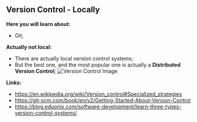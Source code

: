 ## Version Control - Locally

**Here you will learn about:**

- Git;

**Actually not local:**

- There are actually local version control systems;
- But the best one, and the most popular one is actually a **Distributed Version Control**;
  ![Version Control Image](https://github.com/JoaoGuimaraes22/2020-Todo/blob/master/img/distributedversioncontrol.png)

**Links:**

- https://en.wikipedia.org/wiki/Version_control#Specialized_strategies
- https://git-scm.com/book/en/v2/Getting-Started-About-Version-Control
- https://blog.eduonix.com/software-development/learn-three-types-version-control-systems/
